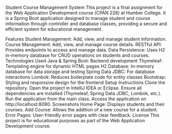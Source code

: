 Student Course Management System
This project is a final assignment for the Web Application Development course (CPAN 228) at Humber College. It is a Spring Boot application designed to manage student and course information through controller and database classes, providing a secure and efficient system for educational management.

Features
Student Management: Add, view, and manage student information.
Course Management: Add, view, and manage course details.
RESTful API: Provides endpoints to access and manage data.
Data Persistence: Uses H2 in-memory database for CRUD operations on students and courses.
Technologies Used
Java & Spring Boot: Backend development
Thymeleaf: Templating engine for dynamic HTML pages
H2 Database: In-memory database for data storage and testing
Spring Data JDBC: For database interactions
Lombok: Reduces boilerplate code for entity classes
Bootstrap: Styling and responsive design for the frontend
Setup Instructions
Clone the repository.
Open the project in IntelliJ IDEA or Eclipse.
Ensure all dependencies are installed (Thymeleaf, Spring Data JDBC, Lombok, etc.).
Run the application from the main class.
Access the application on http://localhost:8080.
Screenshots
Home Page: Displays students and their courses.
Add Course: Allows the addition of a new course for a student.
Error Pages: User-friendly error pages with clear feedback.
License
This project is for educational purposes as part of the Web Application Development course.


